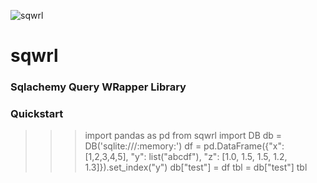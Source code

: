 ![sqwrl](https://raw.githubusercontent.com/enkratic/sqwrl/master/sqwrl.png)

# sqwrl
### Sqlachemy Query WRapper Library

### Quickstart

>>> import pandas as pd
>>> from sqwrl import DB
>>> db = DB('sqlite:///:memory:')
>>> df = pd.DataFrame({"x": [1,2,3,4,5], "y": list("abcdf"), "z": [1.0, 1.5, 1.5, 1.2, 1.3]}).set_index("y")
>>> db["test"] = df
>>> tbl = db["test"]
>>> tbl
